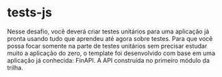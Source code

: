 # tests-js
Nesse desafio, você deverá criar testes unitários para uma aplicação já pronta usando tudo que aprendeu até agora sobre testes. Para que você possa focar somente na parte de testes unitários sem precisar estudar muito a aplicação do zero, o template foi desenvolvido com base em uma aplicação já conhecida: FinAPI. A API construída no primeiro módulo da trilha.
